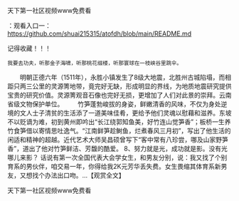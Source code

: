 天下第一社区视频www免费看

：观看入口一：https://github.com/shuai215315/atofdh/blob/main/README.md


记得收藏！！！



	我要去功夫，听那金子海啸，听那桃花缀楼，听那寰球在一枝峡谷里跳伞。
　　明朝正德六年（1511年），永胜小镇发生了8级大地震，北胜州古城陷塌，而相距只两三公里的灵源箐地带，竟完好无缺，形成明显的界线，为地质地震研究提供宝贵的研究价值。灵源箐观音石像也完好无损，更增加了人们对此景的崇拜。云南省级文物保护单位。
　　竹笋蓬勃峻拔的身姿，鲜嫩清香的风味，不仅为身处逆境的文人士子清贫的生活添了一道美味佳肴，更给予他们灵魂以慰藉和滋养。东坡不以贬谪为难，初到黄州即吟出“长江绕郭知鱼美，好竹连山觉笋香”；板桥一生养竹食笋借以寄情思吐逸气。“江南鲜笋趁鲥鱼，烂煮春风三月初”，写出了他生活的闲适和精神的超越。近代艺术大师吴昌硕曾写下“客中常有八珍尝，哪及山家野笋香”，道出了他对竹笋鲜洁、芳馥的酷爱。
	8、努力就是光，成功就是影。没有光哪儿来影？
话说有第一次全国代表大会学女生，和男友分别，说：我又找了个别育系的男伙伴，咱交易一年，你得给我2K元芳华丢失费。女生畏缩其体育系新男友，又想找个办法出口吻。...【观赏全文】







天下第一社区视频www免费看

